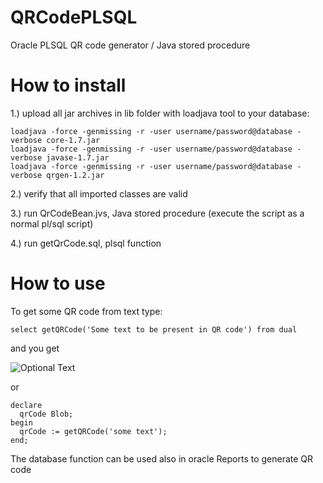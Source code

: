 # QRCodePLSQL
Oracle PLSQL QR code generator / Java stored procedure 

# How to install
1.) upload all jar archives in lib folder with loadjava tool to your database:

```
loadjava -force -genmissing -r -user username/password@database -verbose core-1.7.jar
loadjava -force -genmissing -r -user username/password@database -verbose javase-1.7.jar
loadjava -force -genmissing -r -user username/password@database -verbose qrgen-1.2.jar
```

2.) verify that all imported classes are valid

3.) run QrCodeBean.jvs, Java stored procedure (execute the script as a normal pl/sql script)

4.) run getQrCode.sql, plsql function


# How to use
To get some QR code from text type:

`select getQRCode('Some text to be present in QR code') from dual`

and you get

![Optional Text](qrcode.gif)

or

```
declare
  qrCode Blob;
begin
  qrCode := getQRCode('some text');
end;
```

The database function can be used also in oracle Reports to generate QR code
